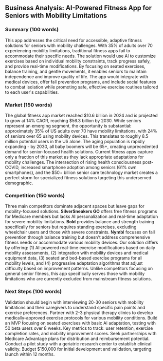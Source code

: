 <!-- 
Original Idea: AI-powered fitness app for seniors with mobility limitations
Generated: 2025-08-12T17:45:17.918281
Agent: Analyst v1 (Phase 1)
-->

## Business Analysis: AI-Powered Fitness App for Seniors with Mobility Limitations

### Summary (100 words)

This app addresses the critical need for accessible, adaptive fitness solutions for seniors with mobility challenges. With 35% of adults over 70 experiencing mobility limitations, traditional fitness apps fail to accommodate their specific needs. The solution would use AI to customize exercises based on individual mobility constraints, track progress safely, and provide real-time modifications. By focusing on seated exercises, balance training, and gentle movements, it enables seniors to maintain independence and improve quality of life. The app would integrate with medical devices, offer fall prevention programs, and include social features to combat isolation while promoting safe, effective exercise routines tailored to each user's capabilities.

### Market (150 words)

The global fitness app market reached \$10.6 billion in 2024 and is projected to grow at 14% CAGR, reaching \$56.3 billion by 2030. While seniors represent an emerging segment, the opportunity is substantial: approximately 35% of US adults over 70 have mobility limitations, with 24% of seniors over 65 using mobility devices. This translates to roughly 8.5 million potential users in the US alone. The aging population is rapidly expanding - by 2030, all baby boomers will be 65+, creating unprecedented demand for senior-focused health solutions. Current fitness apps capture only a fraction of this market as they lack appropriate adaptations for mobility challenges. The intersection of rising health consciousness post-COVID, increased smartphone adoption among seniors (61% own smartphones), and the $50+ billion senior care technology market creates a perfect storm for specialized fitness solutions targeting this underserved demographic.

### Competition (150 words)

Three main competitors dominate adjacent spaces but leave gaps for mobility-focused solutions. **SilverSneakers GO** offers free fitness programs for Medicare members but lacks AI personalization and real-time adaptation for severe mobility limitations. **Bold** provides balance and strength training specifically for seniors but requires standing exercises, excluding wheelchair users and those with severe constraints. **Nymbl** focuses on fall prevention through balance training but doesn't address comprehensive fitness needs or accommodate various mobility devices. Our solution differs by offering: (1) AI-powered real-time exercise modifications based on daily mobility assessments, (2) integration with mobility devices and medical equipment data, (3) seated and bed-based exercise programs for all mobility levels, and (4) progressive adaptation algorithms that adjust difficulty based on improvement patterns. Unlike competitors focusing on general senior fitness, this app specifically serves those with mobility limitations who are currently excluded from mainstream fitness solutions.

### Next Steps (100 words)

Validation should begin with interviewing 20-30 seniors with mobility limitations and their caregivers to understand specific pain points and exercise preferences. Partner with 2-3 physical therapy clinics to develop medically-approved exercise protocols for various mobility conditions. Build an MVP focusing on seated exercises with basic AI adaptation, testing with 50 beta users over 8 weeks. Key metrics to track: user retention, exercise completion rates, and mobility improvement scores. Seek partnerships with Medicare Advantage plans for distribution and reimbursement potential. Conduct a pilot study with a geriatric research center to establish clinical validity. Budget $150,000 for initial development and validation, targeting launch within 12 months.
